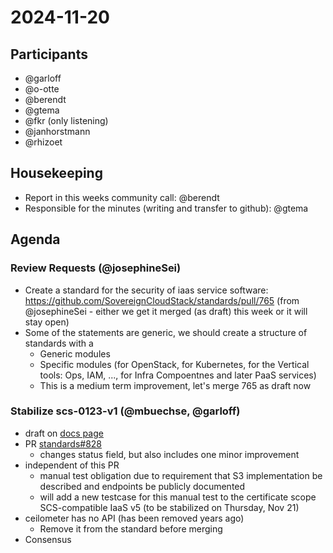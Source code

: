 # 2024-11-20

## Participants
- @garloff
- @o-otte
- @berendt
- @gtema
- @fkr (only listening)
- @janhorstmann
- @rhizoet

## Housekeeping

- Report in this weeks community call: @berendt
- Responsible for the minutes (writing and transfer to github): @gtema

## Agenda

### Review Requests (@josephineSei)

- Create a standard for the security of iaas service software: https://github.com/SovereignCloudStack/standards/pull/765 (from @josephineSei - either we get it merged (as draft) this week or it will stay open)
- Some of the statements are generic, we should create a structure of standards with a
    - Generic modules
    - Specific modules (for OpenStack, for Kubernetes, for the Vertical tools: Ops, IAM, ..., for Infra Compoentnes and later PaaS services)
    - This is a medium term improvement, let's merge 765 as draft now


### Stabilize scs-0123-v1 (@mbuechse, @garloff)

- draft on [docs page](https://docs.scs.community/standards/scs-0123-v1-mandatory-and-supported-IaaS-services)
- PR [standards#828](https://github.com/SovereignCloudStack/standards/pull/828)
    - changes status field, but also includes one minor improvement
- independent of this PR
    - manual test obligation due to requirement that S3 implementation be described and endpoints be publicly documented
    - will add a new testcase for this manual test to the certificate scope SCS-compatible IaaS v5 (to be stabilized on Thursday, Nov 21)
- ceilometer has no API (has been removed years ago)
    - Remove it from the standard before merging
- Consensus

